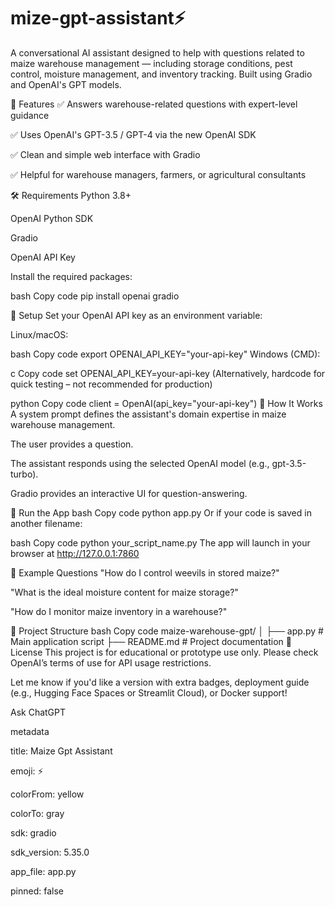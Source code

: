 # mize-gpt-assistant⚡

A conversational AI assistant designed to help with questions related to maize warehouse management — including storage conditions, pest control, moisture management, and inventory tracking. Built using Gradio and OpenAI's GPT models.

🚀 Features
✅ Answers warehouse-related questions with expert-level guidance

✅ Uses OpenAI's GPT-3.5 / GPT-4 via the new OpenAI SDK

✅ Clean and simple web interface with Gradio

✅ Helpful for warehouse managers, farmers, or agricultural consultants

🛠️ Requirements
Python 3.8+

OpenAI Python SDK

Gradio

OpenAI API Key

Install the required packages:

bash
Copy code
pip install openai gradio


🔐 Setup
Set your OpenAI API key as an environment variable:

Linux/macOS:

bash
Copy code
export OPENAI_API_KEY="your-api-key"
Windows (CMD):

c
Copy code
set OPENAI_API_KEY=your-api-key
(Alternatively, hardcode for quick testing – not recommended for production)

python
Copy code
client = OpenAI(api_key="your-api-key")
🧠 How It Works
A system prompt defines the assistant's domain expertise in maize warehouse management.

The user provides a question.

The assistant responds using the selected OpenAI model (e.g., gpt-3.5-turbo).

Gradio provides an interactive UI for question-answering.

🧪 Run the App
bash
Copy code
python app.py
Or if your code is saved in another filename:

bash
Copy code
python your_script_name.py
The app will launch in your browser at http://127.0.0.1:7860

💬 Example Questions
"How do I control weevils in stored maize?"

"What is the ideal moisture content for maize storage?"

"How do I monitor maize inventory in a warehouse?"

📂 Project Structure
bash
Copy code
maize-warehouse-gpt/
│
├── app.py                 # Main application script
├── README.md              # Project documentation
📜 License
This project is for educational or prototype use only. Please check OpenAI’s terms of use for API usage restrictions.

Let me know if you'd like a version with extra badges, deployment guide (e.g., Hugging Face Spaces or Streamlit Cloud), or Docker support!





Ask ChatGPT

metadata

title: Maize Gpt Assistant

emoji: ⚡

colorFrom: yellow

colorTo: gray

sdk: gradio

sdk_version: 5.35.0

app_file: app.py

pinned: false
